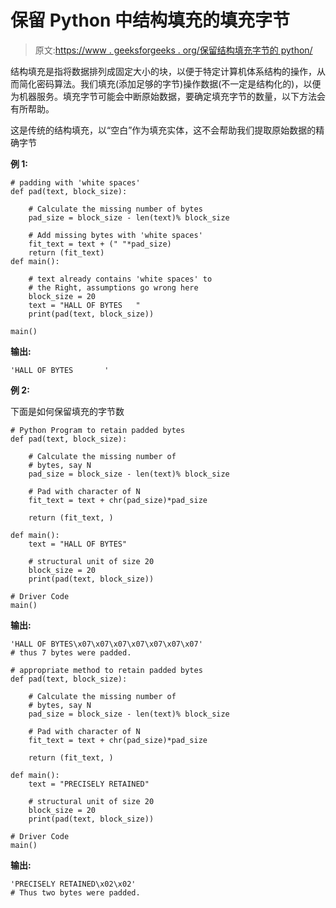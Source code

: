 # 保留 Python 中结构填充的填充字节

> 原文:[https://www . geeksforgeeks . org/保留结构填充字节的 python/](https://www.geeksforgeeks.org/retaining-the-padded-bytes-of-structural-padding-in-python/)

结构填充是指将数据排列成固定大小的块，以便于特定计算机体系结构的操作，从而简化密码算法。我们填充(添加足够的字节)操作数据(不一定是结构化的)，以便为机器服务。填充字节可能会中断原始数据，要确定填充字节的数量，以下方法会有所帮助。

这是传统的结构填充，以“空白”作为填充实体，这不会帮助我们提取原始数据的精确字节

**例 1:**

```
# padding with 'white spaces' 
def pad(text, block_size):

    # Calculate the missing number of bytes
    pad_size = block_size - len(text)% block_size

    # Add missing bytes with 'white spaces'
    fit_text = text + (" "*pad_size)
    return (fit_text)
def main():

    # text already contains 'white spaces' to 
    # the Right, assumptions go wrong here 
    block_size = 20
    text = "HALL OF BYTES   "  
    print(pad(text, block_size))

main()
```

**输出:**

```
'HALL OF BYTES       '
```

**例 2:**

下面是如何保留填充的字节数

```
# Python Program to retain padded bytes
def pad(text, block_size):

    # Calculate the missing number of 
    # bytes, say N
    pad_size = block_size - len(text)% block_size

    # Pad with character of N
    fit_text = text + chr(pad_size)*pad_size

    return (fit_text, )

def main():
    text = "HALL OF BYTES"

    # structural unit of size 20
    block_size = 20
    print(pad(text, block_size))

# Driver Code
main()
```

**输出:**

```
'HALL OF BYTES\x07\x07\x07\x07\x07\x07\x07' 
# thus 7 bytes were padded. 
```

```
# appropriate method to retain padded bytes
def pad(text, block_size):

    # Calculate the missing number of 
    # bytes, say N
    pad_size = block_size - len(text)% block_size

    # Pad with character of N
    fit_text = text + chr(pad_size)*pad_size

    return (fit_text, )

def main():
    text = "PRECISELY RETAINED"

    # structural unit of size 20
    block_size = 20
    print(pad(text, block_size))

# Driver Code
main()
```

**输出:**

```
'PRECISELY RETAINED\x02\x02' 
# Thus two bytes were padded.
```
